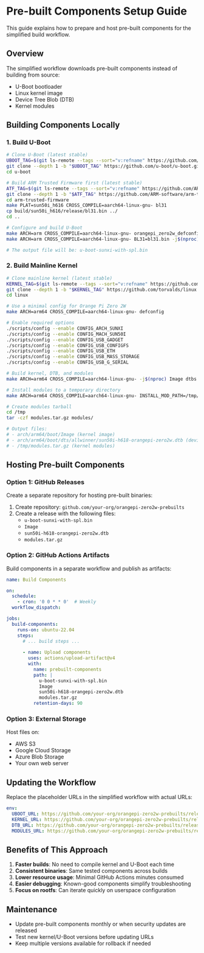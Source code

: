# Pre-built Components Setup Guide

This guide explains how to prepare and host pre-built components for the simplified build workflow.

## Overview

The simplified workflow downloads pre-built components instead of building from source:
- U-Boot bootloader
- Linux kernel image
- Device Tree Blob (DTB)
- Kernel modules

## Building Components Locally

### 1. Build U-Boot

```bash
# Clone U-Boot (latest stable)
UBOOT_TAG=$(git ls-remote --tags --sort="v:refname" https://github.com/u-boot/u-boot.git | grep -E 'refs/tags/v20[0-9]{2}\.[0-9]{2}$' | tail -n1 | sed 's/.*refs\/tags\///')
git clone --depth 1 -b "$UBOOT_TAG" https://github.com/u-boot/u-boot.git
cd u-boot

# Build ARM Trusted Firmware first (latest stable)
ATF_TAG=$(git ls-remote --tags --sort="v:refname" https://github.com/ARM-software/arm-trusted-firmware.git | grep -E 'refs/tags/v[0-9]+\.[0-9]+(\.[0-9]+)?$' | tail -n1 | sed 's/.*refs\/tags\///')
git clone --depth 1 -b "$ATF_TAG" https://github.com/ARM-software/arm-trusted-firmware.git
cd arm-trusted-firmware
make PLAT=sun50i_h616 CROSS_COMPILE=aarch64-linux-gnu- bl31
cp build/sun50i_h616/release/bl31.bin ../
cd ..

# Configure and build U-Boot
make ARCH=arm CROSS_COMPILE=aarch64-linux-gnu- orangepi_zero2w_defconfig
make ARCH=arm CROSS_COMPILE=aarch64-linux-gnu- BL31=bl31.bin -j$(nproc)

# The output file will be: u-boot-sunxi-with-spl.bin
```

### 2. Build Mainline Kernel

```bash
# Clone mainline kernel (latest stable)
KERNEL_TAG=$(git ls-remote --tags --sort="v:refname" https://github.com/torvalds/linux.git | grep -E 'refs/tags/v[0-9]+\.[0-9]+$' | tail -n1 | sed 's/.*refs\/tags\///')
git clone --depth 1 -b "$KERNEL_TAG" https://github.com/torvalds/linux.git
cd linux

# Use a minimal config for Orange Pi Zero 2W
make ARCH=arm64 CROSS_COMPILE=aarch64-linux-gnu- defconfig

# Enable required options
./scripts/config --enable CONFIG_ARCH_SUNXI
./scripts/config --enable CONFIG_MACH_SUN50I
./scripts/config --enable CONFIG_USB_GADGET
./scripts/config --enable CONFIG_USB_CONFIGFS
./scripts/config --enable CONFIG_USB_ETH
./scripts/config --enable CONFIG_USB_MASS_STORAGE
./scripts/config --enable CONFIG_USB_G_SERIAL

# Build kernel, DTB, and modules
make ARCH=arm64 CROSS_COMPILE=aarch64-linux-gnu- -j$(nproc) Image dtbs modules

# Install modules to a temporary directory
make ARCH=arm64 CROSS_COMPILE=aarch64-linux-gnu- INSTALL_MOD_PATH=/tmp/modules modules_install

# Create modules tarball
cd /tmp
tar -czf modules.tar.gz modules/

# Output files:
# - arch/arm64/boot/Image (kernel image)
# - arch/arm64/boot/dts/allwinner/sun50i-h618-orangepi-zero2w.dtb (device tree)
# - /tmp/modules.tar.gz (kernel modules)
```

## Hosting Pre-built Components

### Option 1: GitHub Releases

Create a separate repository for hosting pre-built binaries:

1. Create repository: `github.com/your-org/orangepi-zero2w-prebuilts`
2. Create a release with the following files:
   - `u-boot-sunxi-with-spl.bin`
   - `Image`
   - `sun50i-h618-orangepi-zero2w.dtb`
   - `modules.tar.gz`

### Option 2: GitHub Actions Artifacts

Build components in a separate workflow and publish as artifacts:

```yaml
name: Build Components

on:
  schedule:
    - cron: '0 0 * * 0'  # Weekly
  workflow_dispatch:

jobs:
  build-components:
    runs-on: ubuntu-22.04
    steps:
      # ... build steps ...
      
      - name: Upload components
        uses: actions/upload-artifact@v4
        with:
          name: prebuilt-components
          path: |
            u-boot-sunxi-with-spl.bin
            Image
            sun50i-h618-orangepi-zero2w.dtb
            modules.tar.gz
          retention-days: 90
```

### Option 3: External Storage

Host files on:
- AWS S3
- Google Cloud Storage
- Azure Blob Storage
- Your own web server

## Updating the Workflow

Replace the placeholder URLs in the simplified workflow with actual URLs:

```yaml
env:
  UBOOT_URL: https://github.com/your-org/orangepi-zero2w-prebuilts/releases/latest/download/u-boot-sunxi-with-spl.bin
  KERNEL_URL: https://github.com/your-org/orangepi-zero2w-prebuilts/releases/latest/download/Image
  DTB_URL: https://github.com/your-org/orangepi-zero2w-prebuilts/releases/latest/download/sun50i-h618-orangepi-zero2w.dtb
  MODULES_URL: https://github.com/your-org/orangepi-zero2w-prebuilts/releases/latest/download/modules.tar.gz
```

## Benefits of This Approach

1. **Faster builds**: No need to compile kernel and U-Boot each time
2. **Consistent binaries**: Same tested components across builds
3. **Lower resource usage**: Minimal GitHub Actions minutes consumed
4. **Easier debugging**: Known-good components simplify troubleshooting
5. **Focus on rootfs**: Can iterate quickly on userspace configuration

## Maintenance

- Update pre-built components monthly or when security updates are released
- Test new kernel/U-Boot versions before updating URLs
- Keep multiple versions available for rollback if needed